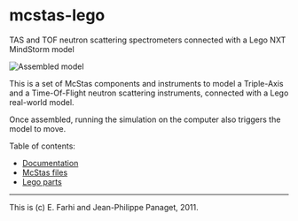 # mcstas-lego

TAS and TOF neutron scattering spectrometers connected with a Lego NXT MindStorm model

![Assembled model](images/IMG_20130610_094103)

This is a set of McStas components and instruments to model a Triple-Axis and a Time-Of-Flight neutron scattering instruments, connected with a Lego real-world model. 

Once assembled, running the simulation on the computer also triggers the model to move.

Table of contents:
- [Documentation](doc)
- [McStas files](model)
- [Lego parts](parts)

----
This is (c) E. Farhi and Jean-Philippe Panaget, 2011.
